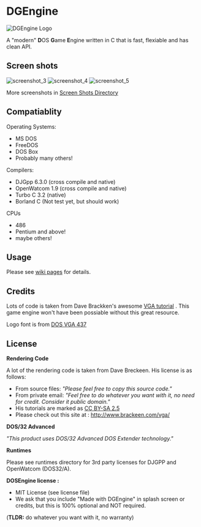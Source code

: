 # DGEngine

![DGEngine Logo](https://github.com/dimecoin/dge/blob/master/res/images/dge_lbig.bmp "DGEngine Logo")

A "modern" **D**OS **G**ame **E**ngine written in C that is fast, flexiable and has clean API.

## Screen shots

![screenshot_3](https://github.com/dimecoin/dge/blob/master/screenshots/screenshot_3.png "screen_shot3")
![screenshot_4](https://github.com/dimecoin/dge/blob/master/screenshots/screenshot_4.png "screen_shot4")
![screenshot_5](https://github.com/dimecoin/dge/blob/master/screenshots/screenshot_5.png "screen_shot5")

More screenshots in [Screen Shots Directory](https://github.com/dimecoin/dge/tree/master/screenshots)

## Compatiablity

Operating Systems:
* MS DOS
* FreeDOS
* DOS Box
* Probably many others!

Compilers:

* DJGpp 6.3.0 (cross compile and native)
* OpenWatcom 1.9 (cross compile and native)
* Turbo C 3.2 (native)
* Borland C (Not test yet, but should work)

CPUs
* 486
* Pentium and above!
* maybe others!

## Usage

Please see [wiki pages](https://github.com/dimecoin/dge/wiki) for details.



## Credits

Lots of code is  taken from Dave Brackken's awesome [VGA tutorial](http://www.brackeen.com/vga/) .  This game engine won't have been possiable without this great resource.

Logo font is from [DOS VGA 437](http://www.dafont.com/perfect-dos-vga-437.font)


## License

**Rendering Code**

A lot of the rendering code is taken from Dave Breckeen.  His license is as follows:
* From source files: _"Please feel free to copy this source code."_
* From private email: _"Feel free to do whatever you want with it, no need for credit. Consider it public domain."_
* His tutorials are marked as [CC BY-SA 2.5](https://creativecommons.org/licenses/by-sa/2.5/)
* Please check out this site at : http://www.brackeen.com/vga/

**DOS/32 Advanced**

_"This product uses DOS/32 Advanced DOS Extender technology."_

**Runtimes**

Please see runtimes directory for 3rd party licenses for DJGPP and OpenWatcom (DOS32/A).

**DOSEngine license :** 

* MIT License (see license file)
* We ask that you include "Made with DGEngine" in splash screen or credits, but this is 100% optional and NOT required.

(**TLDR:** do whatever you want with it, no warranty)




